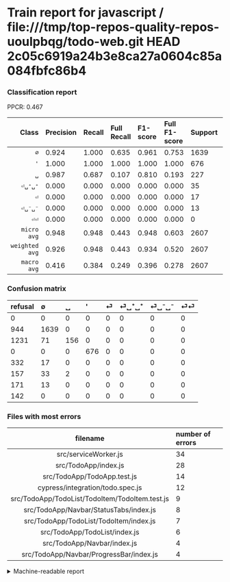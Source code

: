 # Train report for javascript / file:///tmp/top-repos-quality-repos-uoulpbqg/todo-web.git HEAD 2c05c6919a24b3e8ca27a0604c85a084fbfc86b4

### Classification report

PPCR: 0.467

| Class | Precision | Recall | Full Recall | F1-score | Full F1-score | Support | Full Support | PPCR |
|------:|:----------|:-------|:------------|:---------|:---------|:--------|:-------------|:-----|
| `∅` | 0.924| 1.000| 0.635| 0.961| 0.753| 1639| 2583| 0.635 |
| `'` | 1.000| 1.000| 1.000| 1.000| 1.000| 676| 676| 1.000 |
| `␣` | 0.987| 0.687| 0.107| 0.810| 0.193| 227| 1458| 0.156 |
| `⏎␣⁺␣⁺` | 0.000| 0.000| 0.000| 0.000| 0.000| 35| 192| 0.182 |
| `⏎` | 0.000| 0.000| 0.000| 0.000| 0.000| 17| 349| 0.049 |
| `⏎␣⁻␣⁻` | 0.000| 0.000| 0.000| 0.000| 0.000| 13| 184| 0.071 |
| `⏎⏎` | 0.000| 0.000| 0.000| 0.000| 0.000| 0| 142| 0.000 |
| `micro avg` | 0.948| 0.948| 0.443| 0.948| 0.603| 2607| 5584| 0.467 |
| `weighted avg` | 0.926| 0.948| 0.443| 0.934| 0.520| 2607| 5584| 0.467 |
| `macro avg` | 0.416| 0.384| 0.249| 0.396| 0.278| 2607| 5584| 0.467 |

### Confusion matrix

|refusal|  ∅| ␣| '| ⏎| ⏎␣⁺␣⁺| ⏎␣⁻␣⁻| ⏎⏎| 
|:---|:---|:---|:---|:---|:---|:---|:---|
|0 |0 |0 |0 |0 |0 |0 |0 |
|944 |1639 |0 |0 |0 |0 |0 |0 |
|1231 |71 |156 |0 |0 |0 |0 |0 |
|0 |0 |0 |676 |0 |0 |0 |0 |
|332 |17 |0 |0 |0 |0 |0 |0 |
|157 |33 |2 |0 |0 |0 |0 |0 |
|171 |13 |0 |0 |0 |0 |0 |0 |
|142 |0 |0 |0 |0 |0 |0 |0 |

### Files with most errors

| filename | number of errors|
|:----:|:-----|
| src/serviceWorker.js | 34 |
| src/TodoApp/index.js | 28 |
| src/TodoApp/TodoApp.test.js | 14 |
| cypress/integration/todo.spec.js | 12 |
| src/TodoApp/TodoList/TodoItem/TodoItem.test.js | 9 |
| src/TodoApp/Navbar/StatusTabs/index.js | 8 |
| src/TodoApp/TodoList/TodoItem/index.js | 7 |
| src/TodoApp/TodoList/index.js | 6 |
| src/TodoApp/Navbar/index.js | 4 |
| src/TodoApp/Navbar/ProgressBar/index.js | 4 |

<details>
    <summary>Machine-readable report</summary>
```json
{
  "cl_report": {"\u0027": {"f1-score": 1.0, "precision": 1.0, "recall": 1.0, "support": 676}, "macro avg": {"f1-score": 0.3958737795448564, "precision": 0.41596623656637793, "recall": 0.3838892385147892, "support": 2607}, "micro avg": {"f1-score": 0.9478327579593402, "precision": 0.9478327579593402, "recall": 0.9478327579593402, "support": 2607}, "weighted avg": {"f1-score": 0.933866414594556, "precision": 0.9264495780006033, "recall": 0.9478327579593402, "support": 2607}, "\u2205": {"f1-score": 0.9607268464243846, "precision": 0.9244218838127467, "recall": 1.0, "support": 1639}, "\u23ce": {"f1-score": 0.0, "precision": 0.0, "recall": 0.0, "support": 17}, "\u23ce\u23ce": {"f1-score": 0.0, "precision": 0.0, "recall": 0.0, "support": 0}, "\u23ce\u2423\u207a\u2423\u207a": {"f1-score": 0.0, "precision": 0.0, "recall": 0.0, "support": 35}, "\u23ce\u2423\u207b\u2423\u207b": {"f1-score": 0.0, "precision": 0.0, "recall": 0.0, "support": 13}, "\u2423": {"f1-score": 0.8103896103896104, "precision": 0.9873417721518988, "recall": 0.6872246696035242, "support": 227}},
  "cl_report_full": {"\u0027": {"f1-score": 1.0, "precision": 1.0, "recall": 1.0, "support": 676}, "macro avg": {"f1-score": 0.27794207992227793, "precision": 0.41596623656637793, "recall": 0.24878991042366963, "support": 5584}, "micro avg": {"f1-score": 0.6033451349041632, "precision": 0.9478327579593402, "recall": 0.44251432664756446, "support": 5584}, "weighted avg": {"f1-score": 0.5195680116005871, "precision": 0.8064695611901492, "recall": 0.44251432664756446, "support": 5584}, "\u2205": {"f1-score": 0.7525252525252526, "precision": 0.9244218838127467, "recall": 0.6345334881920248, "support": 2583}, "\u23ce": {"f1-score": 0.0, "precision": 0.0, "recall": 0.0, "support": 349}, "\u23ce\u23ce": {"f1-score": 0.0, "precision": 0.0, "recall": 0.0, "support": 142}, "\u23ce\u2423\u207a\u2423\u207a": {"f1-score": 0.0, "precision": 0.0, "recall": 0.0, "support": 192}, "\u23ce\u2423\u207b\u2423\u207b": {"f1-score": 0.0, "precision": 0.0, "recall": 0.0, "support": 184}, "\u2423": {"f1-score": 0.19306930693069307, "precision": 0.9873417721518988, "recall": 0.10699588477366255, "support": 1458}},
  "ppcr": 0.4668696275071633
}
```
</details>
